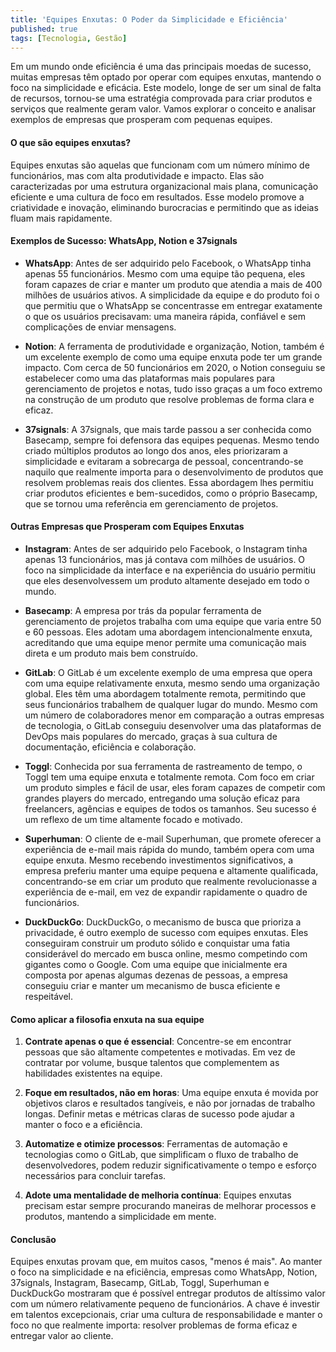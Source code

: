 ```yaml
---
title: 'Equipes Enxutas: O Poder da Simplicidade e Eficiência'
published: true
tags: [Tecnologia, Gestão]
---
```

Em um mundo onde eficiência é uma das principais moedas de sucesso, muitas empresas têm optado por operar com equipes enxutas, mantendo o foco na simplicidade e eficácia. Este modelo, longe de ser um sinal de falta de recursos, tornou-se uma estratégia comprovada para criar produtos e serviços que realmente geram valor. Vamos explorar o conceito e analisar exemplos de empresas que prosperam com pequenas equipes.

#### **O que são equipes enxutas?**

Equipes enxutas são aquelas que funcionam com um número mínimo de funcionários, mas com alta produtividade e impacto. Elas são caracterizadas por uma estrutura organizacional mais plana, comunicação eficiente e uma cultura de foco em resultados. Esse modelo promove a criatividade e inovação, eliminando burocracias e permitindo que as ideias fluam mais rapidamente.

#### **Exemplos de Sucesso: WhatsApp, Notion e 37signals**

- **WhatsApp**: Antes de ser adquirido pelo Facebook, o WhatsApp tinha apenas 55 funcionários. Mesmo com uma equipe tão pequena, eles foram capazes de criar e manter um produto que atendia a mais de 400 milhões de usuários ativos. A simplicidade da equipe e do produto foi o que permitiu que o WhatsApp se concentrasse em entregar exatamente o que os usuários precisavam: uma maneira rápida, confiável e sem complicações de enviar mensagens.

- **Notion**: A ferramenta de produtividade e organização, Notion, também é um excelente exemplo de como uma equipe enxuta pode ter um grande impacto. Com cerca de 50 funcionários em 2020, o Notion conseguiu se estabelecer como uma das plataformas mais populares para gerenciamento de projetos e notas, tudo isso graças a um foco extremo na construção de um produto que resolve problemas de forma clara e eficaz.

- **37signals**: A 37signals, que mais tarde passou a ser conhecida como Basecamp, sempre foi defensora das equipes pequenas. Mesmo tendo criado múltiplos produtos ao longo dos anos, eles priorizaram a simplicidade e evitaram a sobrecarga de pessoal, concentrando-se naquilo que realmente importa para o desenvolvimento de produtos que resolvem problemas reais dos clientes. Essa abordagem lhes permitiu criar produtos eficientes e bem-sucedidos, como o próprio Basecamp, que se tornou uma referência em gerenciamento de projetos.

#### **Outras Empresas que Prosperam com Equipes Enxutas**

- **Instagram**: Antes de ser adquirido pelo Facebook, o Instagram tinha apenas 13 funcionários, mas já contava com milhões de usuários. O foco na simplicidade da interface e na experiência do usuário permitiu que eles desenvolvessem um produto altamente desejado em todo o mundo.

- **Basecamp**: A empresa por trás da popular ferramenta de gerenciamento de projetos trabalha com uma equipe que varia entre 50 e 60 pessoas. Eles adotam uma abordagem intencionalmente enxuta, acreditando que uma equipe menor permite uma comunicação mais direta e um produto mais bem construído.

- **GitLab**: O GitLab é um excelente exemplo de uma empresa que opera com uma equipe relativamente enxuta, mesmo sendo uma organização global. Eles têm uma abordagem totalmente remota, permitindo que seus funcionários trabalhem de qualquer lugar do mundo. Mesmo com um número de colaboradores menor em comparação a outras empresas de tecnologia, o GitLab conseguiu desenvolver uma das plataformas de DevOps mais populares do mercado, graças à sua cultura de documentação, eficiência e colaboração.

- **Toggl**: Conhecida por sua ferramenta de rastreamento de tempo, o Toggl tem uma equipe enxuta e totalmente remota. Com foco em criar um produto simples e fácil de usar, eles foram capazes de competir com grandes players do mercado, entregando uma solução eficaz para freelancers, agências e equipes de todos os tamanhos. Seu sucesso é um reflexo de um time altamente focado e motivado.

- **Superhuman**: O cliente de e-mail Superhuman, que promete oferecer a experiência de e-mail mais rápida do mundo, também opera com uma equipe enxuta. Mesmo recebendo investimentos significativos, a empresa preferiu manter uma equipe pequena e altamente qualificada, concentrando-se em criar um produto que realmente revolucionasse a experiência de e-mail, em vez de expandir rapidamente o quadro de funcionários.

- **DuckDuckGo**: DuckDuckGo, o mecanismo de busca que prioriza a privacidade, é outro exemplo de sucesso com equipes enxutas. Eles conseguiram construir um produto sólido e conquistar uma fatia considerável do mercado em busca online, mesmo competindo com gigantes como o Google. Com uma equipe que inicialmente era composta por apenas algumas dezenas de pessoas, a empresa conseguiu criar e manter um mecanismo de busca eficiente e respeitável.

#### **Como aplicar a filosofia enxuta na sua equipe**

1. **Contrate apenas o que é essencial**: Concentre-se em encontrar pessoas que são altamente competentes e motivadas. Em vez de contratar por volume, busque talentos que complementem as habilidades existentes na equipe.

2. **Foque em resultados, não em horas**: Uma equipe enxuta é movida por objetivos claros e resultados tangíveis, e não por jornadas de trabalho longas. Definir metas e métricas claras de sucesso pode ajudar a manter o foco e a eficiência.

3. **Automatize e otimize processos**: Ferramentas de automação e tecnologias como o GitLab, que simplificam o fluxo de trabalho de desenvolvedores, podem reduzir significativamente o tempo e esforço necessários para concluir tarefas.

4. **Adote uma mentalidade de melhoria contínua**: Equipes enxutas precisam estar sempre procurando maneiras de melhorar processos e produtos, mantendo a simplicidade em mente.

#### **Conclusão**

Equipes enxutas provam que, em muitos casos, "menos é mais". Ao manter o foco na simplicidade e na eficiência, empresas como WhatsApp, Notion, 37signals, Instagram, Basecamp, GitLab, Toggl, Superhuman e DuckDuckGo mostraram que é possível entregar produtos de altíssimo valor com um número relativamente pequeno de funcionários. A chave é investir em talentos excepcionais, criar uma cultura de responsabilidade e manter o foco no que realmente importa: resolver problemas de forma eficaz e entregar valor ao cliente.
